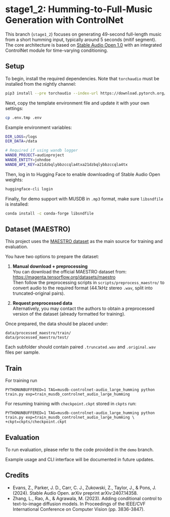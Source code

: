 # stage1_2: Humming-to-Full-Music Generation with ControlNet

This branch (`stage1_2`) focuses on generating 49-second full-length music from a short humming input, typically around 5 seconds (mitif segment). The core architecture is based on [Stable Audio Open 1.0](https://github.com/stability-AI/stable-audio-tools) with an integrated ControlNet module for time-varying conditioning.

## Setup

To begin, install the required dependencies. Note that `torchaudio` must be installed from the nightly channel:

```bash
pip3 install --pre torchaudio --index-url https://download.pytorch.org/whl/nightly/cu118
```

Next, copy the template environment file and update it with your own settings:

```bash
cp .env.tmp .env
```

Example environment variables:

```bash
DIR_LOGS=/logs
DIR_DATA=/data

# Required if using wandb logger
WANDB_PROJECT=audioproject
WANDB_ENTITY=johndoe
WANDB_API_KEY=a21dzbqlybbzccqla4txa21dzbqlybbzccqla4tx
```

Then, log in to Hugging Face to enable downloading of Stable Audio Open weights:

```bash
huggingface-cli login
```

Finally, for demo support with MUSDB in `.mp3` format, make sure `libsndfile` is installed:

```bash
conda install -c conda-forge libsndfile
```


## Dataset (MAESTRO)

This project uses the [MAESTRO dataset](https://magenta.tensorflow.org/datasets/maestro) as the main source for training and evaluation.

You have two options to prepare the dataset:

1. **Manual download + preprocessing**  
   You can download the official MAESTRO dataset from:  
   https://magenta.tensorflow.org/datasets/maestro  
   Then follow the preprocessing scripts in `scripts/preprocess_maestro/` to convert audio to the required format (44.1kHz stereo `.wav`, split into truncated-original pairs).

2. **Request preprocessed data**  
   Alternatively, you may contact the authors to obtain a preprocessed version of the dataset (already formatted for training).

Once prepared, the data should be placed under:

```
data/processed_maestro/train/
data/processed_maestro/test/
```
Each subfolder should contain paired `.truncated.wav` and `.original.wav` files per sample.


## Train

For training run
```
PYTHONUNBUFFERED=1 TAG=musdb-controlnet-audio_large_humming python train.py exp=train_musdb_controlnet_audio_large_humming 
```

For resuming training with `checkpoint.ckpt` stored in `ckpts` run:
```
PYTHONUNBUFFERED=1 TAG=musdb-controlnet-audio_large_humming python train.py exp=train_musdb_controlnet_audio_large_humming \
+ckpt=ckpts/checkpoint.ckpt
```

## Evaluation
To run evaluation, please refer to the code provided in the `demo` branch. 

Example usage and CLI interface will be documented in future updates.

## Credits

- Evans, Z., Parker, J. D., Carr, C. J., Zukowski, Z., Taylor, J., & Pons, J. (2024). Stable Audio Open. arXiv preprint arXiv:2407.14358.
- Zhang, L., Rao, A., & Agrawala, M. (2023). Adding conditional control to text-to-image diffusion models. In Proceedings of the IEEE/CVF International Conference on Computer Vision (pp. 3836-3847).